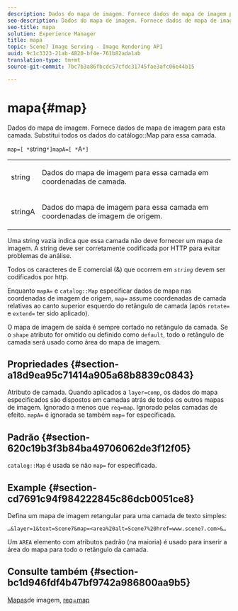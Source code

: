 ```yaml
---
description: Dados do mapa de imagem. Fornece dados de mapa de imagem para esta camada. Substitui todos os dados do mapa de catálogo para essa camada.
seo-description: Dados do mapa de imagem. Fornece dados de mapa de imagem para esta camada. Substitui todos os dados do mapa de catálogo para essa camada.
seo-title: mapa
solution: Experience Manager
title: mapa
topic: Scene7 Image Serving - Image Rendering API
uuid: 9c1c3323-21ab-4820-bf4e-761b82ada1ab
translation-type: tm+mt
source-git-commit: 7bc7b3a86fbcdc57cfdc31745fae3afc06e44b15

---
```



# mapa{#map}

Dados do mapa de imagem. Fornece dados de mapa de imagem para esta camada. Substitui todos os dados do catálogo::Map para essa camada.

`map=[ *`string`*]mapA=[ *`A`*]`

<table id="simpletable_2E32B25D5F6246A18A8AF817903877ED"> 
 <tr class="strow"> 
  <td class="stentry"> <p><span class="codeph"> <span class="varname"> string</span></span> </p></td> 
  <td class="stentry"> <p>Dados do mapa de imagem para essa camada em coordenadas de camada. </p></td> 
 </tr> 
 <tr class="strow"> 
  <td class="stentry"> <p><span class="codeph"> <span class="varname"> stringA</span></span> </p></td> 
  <td class="stentry"> <p>Dados do mapa de imagem para essa camada em coordenadas de imagem de origem. </p></td> 
 </tr> 
</table>

Uma string vazia indica que essa camada não deve fornecer um mapa de imagem. A string deve ser corretamente codificada por HTTP para evitar problemas de análise.

Todos os caracteres de E comercial (&amp;) que ocorrem em *`string`* devem ser codificados por http.

Enquanto `mapA=` e `catalog::Map` especificar dados de mapa nas coordenadas de imagem de origem, `map=` assume coordenadas de camada relativas ao canto superior esquerdo do retângulo de camada (após `rotate=` e `extend=` ter sido aplicado).

O mapa de imagem de saída é sempre cortado no retângulo da camada. Se o `shape` atributo for omitido ou definido como `default`, todo o retângulo de camada será usado como área do mapa de imagem.

## Propriedades {#section-a18d9ea95c71414a905a68b8839c0843}

Atributo de camada. Quando aplicados a `layer=comp`, os dados do mapa especificados são dispostos em camadas atrás de todos os outros mapas de imagem. Ignorado a menos que `req=map`. Ignorado pelas camadas de efeito. `mapA=` é ignorada se também `map=` for especificada.

## Padrão {#section-620c19b3f3b84ba49706062de3f12f05}

`catalog::Map` é usada se não `map=` for especificada.

## Example {#section-cd7691c94f984222845c86dcb0051ce8}

Defina um mapa de imagem retangular para uma camada de texto simples:

`…&layer=1&text=Scene7&map=<area%20alt=Scene7%20href=www.scene7.com>&…`

Um `AREA` elemento com atributos padrão (na maioria) é usado para inserir a área do mapa para todo o retângulo da camada.

## Consulte também {#section-bc1d946fdf4b47bf9742a986800aa9b5}

[Mapas](../../../../../is-api/http-ref/image-serving-api-ref/c-http-protocol-reference/c-syntax-and-features/r-image-maps.md#reference-ff7d1bac2a064104b0c508a81316fdab)de imagem, [req=map](../../../../../is-api/http-ref/image-serving-api-ref/c-http-protocol-reference/c-command-reference/r-req/r-req.md#reference-907cdb4a97034db7ad94695f25552e76)
